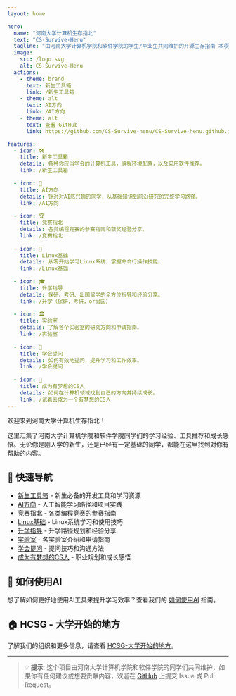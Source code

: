 ```yaml
---
layout: home

hero:
  name: "河南大学计算机生存指北"
  text: "CS-Survive-Henu"
  tagline: "由河南大学计算机学院和软件学院的学生/毕业生共同维护的开源生存指南 本项目不隶属于任何单位和个人,任何单位和个人对本项目都没有强迫修改和染指的权利"
  image:
    src: /logo.svg
    alt: CS-Survive-Henu
  actions:
    - theme: brand
      text: 新生工具箱
      link: /新生工具箱
    - theme: alt
      text: AI方向
      link: /AI方向
    - theme: alt
      text: 查看 GitHub
      link: https://github.com/CS-Survive-henu/CS-Survive-henu.github.io

features:
  - icon: 🛠️
    title: 新生工具箱
    details: 各种你应当学会的计算机工具，编程环境配置，以及实用软件推荐。
    link: /新生工具箱
  
  - icon: 🤖
    title: AI方向
    details: 针对对AI感兴趣的同学，从基础知识到前沿研究的完整学习路径。
    link: /AI方向
  
  - icon: 🏆
    title: 竞赛指北
    details: 各类编程竞赛的参赛指南和获奖经验分享。
    link: /竞赛指北
  
  - icon: 🐧
    title: Linux基础
    details: 从零开始学习Linux系统，掌握命令行操作技能。
    link: /Linux基础
  
  - icon: 🎓
    title: 升学指导
    details: 保研、考研、出国留学的全方位指导和经验分享。
    link: /升学（保研，考研，or出国）
  
  - icon: 🏛️
    title: 实验室
    details: 了解各个实验室的研究方向和申请指南。
    link: /实验室
  
  - icon: 💭
    title: 学会提问
    details: 如何有效地提问，提升学习和工作效率。
    link: /学会提问
  
  - icon: 🌟
    title: 成为有梦想的CS人
    details: 如何在计算机领域找到自己的方向并持续成长。
    link: /试着去成为一个有梦想的CS人
---
```


欢迎来到河南大学计算机生存指北！

这里汇集了河南大学计算机学院和软件学院同学们的学习经验、工具推荐和成长感悟。无论你是刚入学的新生，还是已经有一定基础的同学，都能在这里找到对你有帮助的内容。

## 🎯 快速导航

- [新生工具箱](/新生工具箱) - 新生必备的开发工具和学习资源
- [AI方向](/AI方向) - 人工智能学习路径和项目实践
- [竞赛指北](/竞赛指北) - 各类编程竞赛的参赛指南
- [Linux基础](/Linux基础) - Linux系统学习和使用技巧
- [升学指导](/升学（保研，考研，or出国）) - 升学路径规划和经验分享
- [实验室](/实验室) - 各实验室介绍和申请指南
- [学会提问](/学会提问) - 提问技巧和沟通方法
- [成为有梦想的CS人](/试着去成为一个有梦想的CS人) - 职业规划和成长感悟

## 🤝 如何使用AI

想了解如何更好地使用AI工具来提升学习效率？查看我们的 [如何使用AI](/如何使用AI) 指南。

## 🏠 HCSG - 大学开始的地方

了解我们的组织和更多信息，请查看 [HCSG-大学开始的地方](/HCSG-大学开始的地方)。

---

> 💡 **提示**: 这个项目由河南大学计算机学院和软件学院的同学们共同维护，如果你有任何建议或想要贡献内容，欢迎在 [GitHub](https://github.com/CS-Survive-henu/CS-Survive-henu.github.io) 上提交 Issue 或 Pull Request。
